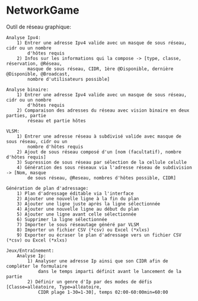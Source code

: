 # NetworkGame

Outil de réseau graphique:

    Analyse Ipv4:
        1) Entrer une adresse Ipv4 valide avec un masque de sous réseau, cidr ou un nombre 
            d'hôtes requis
        2) Infos sur les informations qui la compose -> [type, classe, réservation, @Réseau,
            masque de sous réseau, CIDR, 1ère @Disponible, dernière @Disponible, @Broadcast,
            nombre d'utilisateurs possible]
    
    Analyse binaire:
        1) Entrer une adresse Ipv4 valide avec un masque de sous réseau, cidr ou un nombre
            d'hôtes requis
        2) Comparaison des adresses du réseau avec vision binaire en deux parties, partie
            réseau et partie hôtes

    VLSM:
        1) Entrer une adresse réseau à subdivisé valide avec masque de sous réseau, cidr ou un 
            nombre d'hôtes requis
        2) Ajout de sous réseau composé d'un [nom (facultatif), nombre d'hôtes requis]
        3) Supression de sous réseau par sélection de la cellule celulle
        4) Génération des sous réseaux via l'adresse réseau de subdivision -> [Nom, masque
            de sous réseau, @Reseau, nombres d'hôtes possible, CIDR]

    Génération de plan d'adressage:
        1) Plan d'adressage éditable via l'interface
        2) Ajouter une nouvelle ligne à la fin du plan
        3) Ajouter une ligne juste après la ligne sélectionnée
        4) Ajouter une nouvelle ligne au début du plan
        5) Ajouter une ligne avant celle sélectionnée
        6) Supprimer la ligne sélectionnée
        7) Importer le sous réseautage généré par VLSM
        8) Importer un fichier CSV (*csv) ou Excel (*xlxs)
        9) Exporter ou écraser le plan d'adressage vers un fichier CSV (*csv) ou Excel (*xlxs)

    Jeux/Entraînement:
        Analyse Ip:
            1) Analyser une adresse Ip ainsi que son CIDR afin de compléter le formulaire
                dans le temps imparti définit avant le lancement de la partie
            2) Définir un genre d'Ip par des modes de défis [Classe=alléatoire, Type=alléatoire,
                CIDR plage 1-30=1-30], temps 02:00-60:00min=60:00
